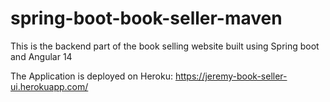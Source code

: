 # spring-boot-book-seller-maven

This is the backend part of the book selling website built using Spring boot and Angular 14

The Application is deployed on Heroku: https://jeremy-book-seller-ui.herokuapp.com/
